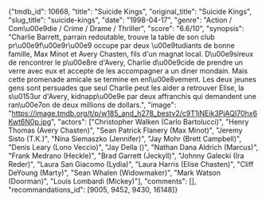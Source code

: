 {"tmdb_id": 10668, "title": "Suicide Kings", "original_title": "Suicide Kings", "slug_title": "suicide-kings", "date": "1998-04-17", "genre": "Action / Com\u00e9die / Crime / Drame / Thriller", "score": "6.6/10", "synopsis": "Charlie Barrett, parrain redoutable, trouve la table de son club pr\u00e9f\u00e9r\u00e9 occupe par deux \u00e9tudiants de bonne famille, Max Minot et Avery Chasten, fils d'un magnat local. D\u00e9sireux de rencontrer le p\u00e8re d'Avery, Charlie d\u00e9cide de prendre un verre avec eux et accepte de les accompagner a un diner mondain. Mais cette promenade amicale se termine en enl\u00e8vement. Les deux jeunes gens sont persuades que seul Charlie peut les aider a retrouver Elise, la s\u0153ur d'Avery, kidnapp\u00e9e par deux affranchis qui demandent une ran\u00e7on de deux millions de dollars.", "image": "https://image.tmdb.org/t/p/w185_and_h278_bestv2/c9T1jNEik3PjAQI70hx6Kwt6N0p.jpg", "actors": ["Christopher Walken (Carlo Bartolucci)", "Henry Thomas (Avery Chasten)", "Sean Patrick Flanery (Max Minot)", "Jeremy Sisto (T.K.)", "Nina Siemaszko (Jennifer)", "Jay Mohr (Brett Campbell)", "Denis Leary (Lono Veccio)", "Jay Della ()", "Nathan Dana Aldrich (Marcus)", "Frank Medrano (Heckle)", "Brad Garrett (Jeckyll)", "Johnny Galecki (Ira Reder)", "Laura San Giacomo (Lydia)", "Laura Harris (Elise Chasten)", "Cliff DeYoung (Marty)", "Sean Whalen (Widowmaker)", "Mark Watson (Doorman)", "Louis Lombardi (Mickey)"], "comments": [], "recommandations_id": [9005, 9452, 9430, 16148]}